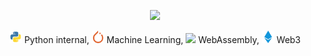 <!-- [![gusye1234's github stats](https://github-readme-stats.vercel.app/api?username=gusye1234)](https://github.com/anuraghazra/github-readme-stats) -->
<!-- [![Typing SVG](https://readme-typing-svg.herokuapp.com?color=%2336BCF7&center=true&vCenter=true&width=600&lines=Hi+there+👋+I'm+Gustavo,;)](https://git.io/typing-svg)   -->
<!-- <p align="center">
  <img src="https://github-readme-stats.vercel.app/api?username=gusye1234">
</p> -->

<p align="center"><img src="https://readme-typing-svg.herokuapp.com?color=%2336BCF7&center=true&vCenter=true&width=600&lines=Hi+there👋,+this+is+Gustavo.;"></p>
<p align="center">
  <code><a href="https://github.com/topics/python"><img height="20"   src="./assets/python.svg"></a></code>
  Python internal,
  <code><a href="https://pytorch.org/"><img height="20" src="./assets/pytorch.svg"></a></code>
  Machine Learning,
  <code><a href="https://github.com/WebAssembly"><img height="20" src="https://avatars.githubusercontent.com/u/11578470?s=200&v=4"></a></code>
  WebAssembly,
  <code><a href="https://github.com/topics/ethereum"><img height="20" src="./assets/ethereum.svg"></a></code>
  Web3
</p>
